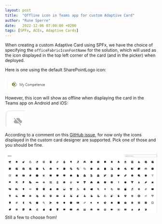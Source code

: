 ```yaml
---
layout: post
title:  "Offline icon in Teams app for custom Adaptive Card"
author: "Rune Sperre"
date:   2022-12-06 07:00:00 +0200
tags: [SPFx, ACEs, Adaptive Cards]
---
```


When creating a custom Adaptive Card using SPFx, we have the choice of specifying the `officeFabricIconFontName` for the solution, which will used as the icon displayed in the top left corner of the card (and in the picker) when deployed.

Here is one using the default SharePointLogo icon:

![](/images/sharepointlogoicon.png)  

However, this icon will show as offline when displaying the card in the Teams app on Android and iOS: 

![](/images/offlineicon.png)  


According to a comment on this [GitHub issue](https://github.com/SharePoint/sp-dev-docs/issues/7772#issuecomment-1068272650), for now only the icons displayed in the custom card designer are supported. Pick one of those and you should be fine.

![](/images/carddesignericons.png)  
Still a few to choose from!